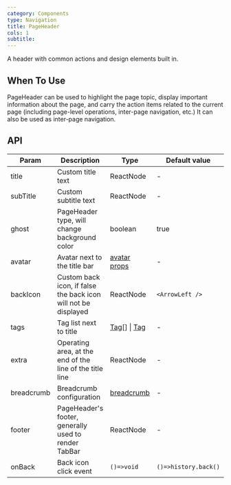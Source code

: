 ```yaml
---
category: Components
type: Navigation
title: PageHeader
cols: 1
subtitle:
---
```


A header with common actions and design elements built in.

## When To Use

PageHeader can be used to highlight the page topic, display important information about the page, and carry the action items related to the current page (including page-level operations, inter-page navigation, etc.) It can also be used as inter-page navigation.

## API

| Param | Description | Type | Default value | Version |
| --- | --- | --- | --- | --- |
| title | Custom title text | ReactNode | - |  |
| subTitle | Custom subtitle text | ReactNode | - |  |
| ghost | PageHeader type, will change background color | boolean | true |  |
| avatar | Avatar next to the title bar | [avatar props](/components/avatar/) | - |  |
| backIcon | Custom back icon, if false the back icon will not be displayed | ReactNode | `<ArrowLeft />` |  |
| tags | Tag list next to title | [Tag](https://ant.design/components/tag-cn/)[] \| [Tag](https://ant.design/components/tag-cn/) | - |  |
| extra | Operating area, at the end of the line of the title line | ReactNode | - |  |
| breadcrumb | Breadcrumb configuration | [breadcrumb](https://ant.design/components/breadcrumb-cn/) | - |  |
| footer | PageHeader's footer, generally used to render TabBar | ReactNode | - |  |
| onBack | Back icon click event | `()=>void` | `()=>history.back()` |  |

<style>
  [data-theme="dark"] .site-page-header {
    border: 1px solid #303030;
  }
  [data-theme="dark"]  .site-page-header-ghost-wrapper {
    background-color: rgba(255,255,255,0.08);
  }
</style>
